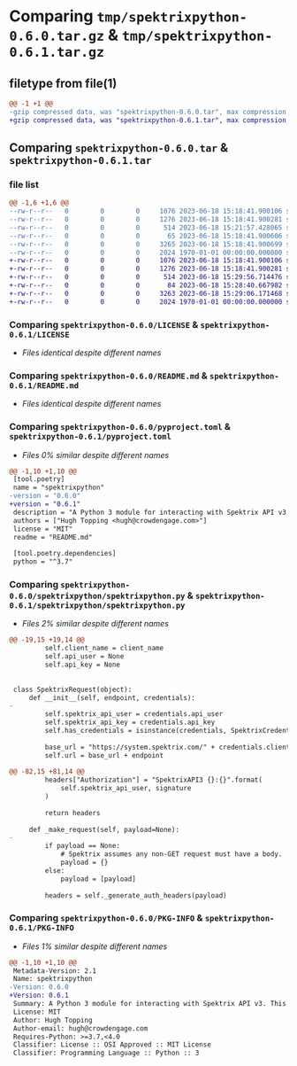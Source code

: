 # Comparing `tmp/spektrixpython-0.6.0.tar.gz` & `tmp/spektrixpython-0.6.1.tar.gz`

## filetype from file(1)

```diff
@@ -1 +1 @@
-gzip compressed data, was "spektrixpython-0.6.0.tar", max compression
+gzip compressed data, was "spektrixpython-0.6.1.tar", max compression
```

## Comparing `spektrixpython-0.6.0.tar` & `spektrixpython-0.6.1.tar`

### file list

```diff
@@ -1,6 +1,6 @@
--rw-r--r--   0        0        0     1076 2023-06-18 15:18:41.900106 spektrixpython-0.6.0/LICENSE
--rw-r--r--   0        0        0     1276 2023-06-18 15:18:41.900281 spektrixpython-0.6.0/README.md
--rw-r--r--   0        0        0      514 2023-06-18 15:21:57.428065 spektrixpython-0.6.0/pyproject.toml
--rw-r--r--   0        0        0       65 2023-06-18 15:18:41.900606 spektrixpython-0.6.0/spektrixpython/__init__.py
--rw-r--r--   0        0        0     3265 2023-06-18 15:18:41.900699 spektrixpython-0.6.0/spektrixpython/spektrixpython.py
--rw-r--r--   0        0        0     2024 1970-01-01 00:00:00.000000 spektrixpython-0.6.0/PKG-INFO
+-rw-r--r--   0        0        0     1076 2023-06-18 15:18:41.900106 spektrixpython-0.6.1/LICENSE
+-rw-r--r--   0        0        0     1276 2023-06-18 15:18:41.900281 spektrixpython-0.6.1/README.md
+-rw-r--r--   0        0        0      514 2023-06-18 15:29:56.714476 spektrixpython-0.6.1/pyproject.toml
+-rw-r--r--   0        0        0       84 2023-06-18 15:28:40.667982 spektrixpython-0.6.1/spektrixpython/__init__.py
+-rw-r--r--   0        0        0     3263 2023-06-18 15:29:06.171468 spektrixpython-0.6.1/spektrixpython/spektrixpython.py
+-rw-r--r--   0        0        0     2024 1970-01-01 00:00:00.000000 spektrixpython-0.6.1/PKG-INFO
```

### Comparing `spektrixpython-0.6.0/LICENSE` & `spektrixpython-0.6.1/LICENSE`

 * *Files identical despite different names*

### Comparing `spektrixpython-0.6.0/README.md` & `spektrixpython-0.6.1/README.md`

 * *Files identical despite different names*

### Comparing `spektrixpython-0.6.0/pyproject.toml` & `spektrixpython-0.6.1/pyproject.toml`

 * *Files 0% similar despite different names*

```diff
@@ -1,10 +1,10 @@
 [tool.poetry]
 name = "spektrixpython"
-version = "0.6.0"
+version = "0.6.1"
 description = "A Python 3 module for interacting with Spektrix API v3. This module is written by a third party and is not supported by or affiliated with Spektrix."
 authors = ["Hugh Topping <hugh@crowdengage.com>"]
 license = "MIT"
 readme = "README.md"
 
 [tool.poetry.dependencies]
 python = "^3.7"
```

### Comparing `spektrixpython-0.6.0/spektrixpython/spektrixpython.py` & `spektrixpython-0.6.1/spektrixpython/spektrixpython.py`

 * *Files 2% similar despite different names*

```diff
@@ -19,15 +19,14 @@
         self.client_name = client_name
         self.api_user = None
         self.api_key = None
 
 
 class SpektrixRequest(object):
     def __init__(self, endpoint, credentials):
-
         self.spektrix_api_user = credentials.api_user
         self.spektrix_api_key = credentials.api_key
         self.has_credentials = isinstance(credentials, SpektrixCredentials)
 
         base_url = "https://system.spektrix.com/" + credentials.client_name + "/api/v3/"
         self.url = base_url + endpoint
 
@@ -82,15 +81,14 @@
         headers["Authorization"] = "SpektrixAPI3 {}:{}".format(
             self.spektrix_api_user, signature
         )
 
         return headers
 
     def _make_request(self, payload=None):
-
         if payload == None:
             # Spektrix assumes any non-GET request must have a body.
             payload = {}
         else:
             payload = [payload]
 
         headers = self._generate_auth_headers(payload)
```

### Comparing `spektrixpython-0.6.0/PKG-INFO` & `spektrixpython-0.6.1/PKG-INFO`

 * *Files 1% similar despite different names*

```diff
@@ -1,10 +1,10 @@
 Metadata-Version: 2.1
 Name: spektrixpython
-Version: 0.6.0
+Version: 0.6.1
 Summary: A Python 3 module for interacting with Spektrix API v3. This module is written by a third party and is not supported by or affiliated with Spektrix.
 License: MIT
 Author: Hugh Topping
 Author-email: hugh@crowdengage.com
 Requires-Python: >=3.7,<4.0
 Classifier: License :: OSI Approved :: MIT License
 Classifier: Programming Language :: Python :: 3
```

